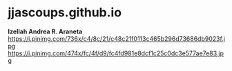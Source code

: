 # jjascoups.github.io
**Izellah Andrea R. Araneta**
https://i.pinimg.com/736x/c4/8c/21/c48c21f0113c465b296d73686db9023f.jpg
https://i.pinimg.com/474x/fc/4f/d9/fc4fd981e8dcf1c25c0dc3e577ae7e83.jpg
